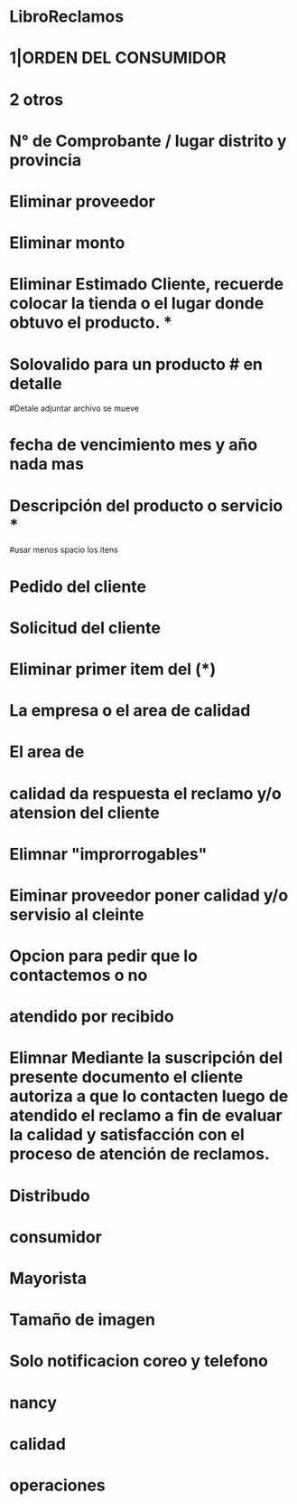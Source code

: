 # LibroReclamos

# 1|ORDEN DEL CONSUMIDOR
# 2 otros
# N° de Comprobante / lugar distrito y provincia
# Eliminar proveedor
# Eliminar monto
# Eliminar Estimado Cliente, recuerde colocar la tienda o el lugar donde obtuvo el producto. *

# Solovalido para un producto  #  en detalle

#Detale adjuntar archivo se mueve
# fecha de vencimiento mes y año nada mas
# Descripción del producto o servicio *

#usar menos spacio los itens 

# Pedido del cliente
# Solicitud del cliente

# Eliminar primer item del (*) 

# La empresa o el area de calidad
# El area de 
# calidad da respuesta el reclamo y/o atension del cliente
# Elimnar "improrrogables"
# Eiminar proveedor  poner calidad y/o servisio al cleinte
# Opcion para pedir que lo contactemos o no
# atendido por recibido

# Elimnar Mediante la suscripción del presente documento el cliente autoriza a que lo contacten luego de atendido el reclamo a fin de evaluar la calidad y satisfacción con el proceso de atención de reclamos.

# Distribudo 
# consumidor
# Mayorista 
# Tamaño de imagen 
# Solo notificacion coreo y telefono

# nancy 
# calidad 
# operaciones
